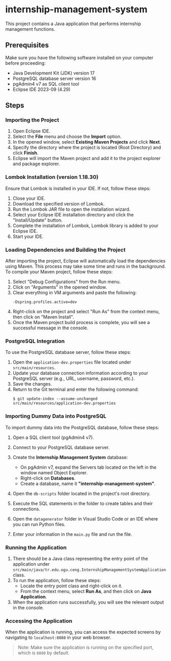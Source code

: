 # internship-management-system

This project contains a Java application that performs internship management functions.

## Prerequisites

Make sure you have the following software installed on your computer before proceeding:

- Java Development Kit (JDK) version 17
- PostgreSQL database server version 16
- pgAdmin4 v7 as SQL client tool
- Eclipse IDE 2023-09 (4.29)

## Steps

### Importing the Project

1. Open Eclipse IDE.
2. Select the **File** menu and choose the **Import** option.
3. In the opened window, select **Existing Maven Projects** and click **Next**.
4. Specify the directory where the project is located (Root Directory) and click **Finish**.
5. Eclipse will import the Maven project and add it to the project explorer and package explorer.

### Lombok Installation (version 1.18.30)

Ensure that Lombok is installed in your IDE. If not, follow these steps:
1. Close your IDE.
2. Download the specified version of Lombok.
3. Run the Lombok JAR file to open the installation wizard.
4. Select your Eclipse IDE installation directory and click the "Install/Update" button.
5. Complete the installation of Lombok, Lombok library is added to your Eclipse IDE.
7. Start your IDE.

### Loading Dependencies and Building the Project

After importing the project, Eclipse will automatically load the dependencies using Maven. This process may take some time and runs in the background. To compile your Maven project, follow these steps:

1. Select "Debug Configurations" from the Run menu.
2. Click on "Arguments" in the opened window.
3. Clear everything in VM arguments and paste the following:
    ```
    -Dspring.profiles.active=dev
    ```
4. Right-click on the project and select "Run As" from the context menu, then click on "Maven Install".
5. Once the Maven project build process is complete, you will see a successful message in the console.

### PostgreSQL Integration

To use the PostgreSQL database server, follow these steps:

1. Open the `application-dev.properties` file located under `src/main/resources`.
2. Update your database connection information according to your PostgreSQL server (e.g., URL, username, password, etc.).
3. Save the changes.
4. Return to the Git terminal and enter the following command:
    ```
    $ git update-index --assume-unchanged src/main/resources/application-dev.properties
    ```

### Importing Dummy Data into PostgreSQL

To import dummy data into the PostgreSQL database, follow these steps:

1. Open a SQL client tool (pgAdmin4 v7).
2. Connect to your PostgreSQL database server.
3. Create the **Internship Management System** database:
    - On pgAdmin v7, expand the Servers tab located on the left in the window named Object Explorer.
    - Right-click on **Databases**.
    - Create a database, name it **"internship-management-system"**.

4. Open the `db-scripts` folder located in the project's root directory.
5. Execute the SQL statements in the folder to create tables and their connections.
6. Open the `datagenerator` folder in Visual Studio Code or an IDE where you can run Python files.
7. Enter your information in the `main.py` file and run the file. 

### Running the Application

1. There should be a Java class representing the entry point of the application under `src/main/java/tr.edu.ogu.ceng.InternshipManagementSystemApplication` class.
2. To run the application, follow these steps:
   - Locate the entry point class and right-click on it.
   - From the context menu, select **Run As**, and then click on **Java Application**.
3. When the application runs successfully, you will see the relevant output in the console.

### Accessing the Application

When the application is running, you can access the expected screens by navigating to `localhost:8080` in your web browser.

> Note: Make sure the application is running on the specified port, which is `8080` by default.


